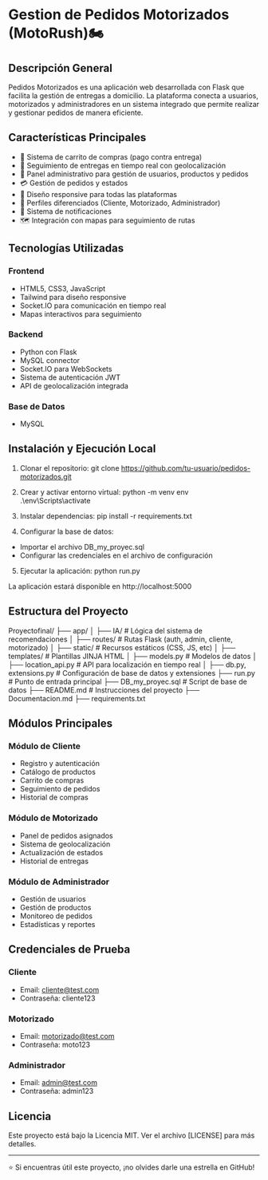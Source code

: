# Gestion de Pedidos Motorizados (MotoRush)🏍️

## Descripción General
Pedidos Motorizados es una aplicación web desarrollada con Flask que facilita la gestión de entregas a domicilio. La plataforma conecta a usuarios, motorizados y administradores en un sistema integrado que permite realizar y gestionar pedidos de manera eficiente.

## Características Principales
- 🛒 Sistema de carrito de compras (pago contra entrega)
- 📍 Seguimiento de entregas en tiempo real con geolocalización
- 🚀 Panel administrativo para gestión de usuarios, productos y pedidos
- 💳 Gestión de pedidos y estados
- 📱 Diseño responsive para todas las plataformas
- 👤 Perfiles diferenciados (Cliente, Motorizado, Administrador)
- 🔔 Sistema de notificaciones
- 🗺️ Integración con mapas para seguimiento de rutas

## Tecnologías Utilizadas

### Frontend
- HTML5, CSS3, JavaScript
- Tailwind para diseño responsive
- Socket.IO para comunicación en tiempo real
- Mapas interactivos para seguimiento

### Backend
- Python con Flask
- MySQL connector
- Socket.IO para WebSockets
- Sistema de autenticación JWT
- API de geolocalización integrada

### Base de Datos
- MySQL

## Instalación y Ejecución Local

1. Clonar el repositorio:
git clone https://github.com/tu-usuario/pedidos-motorizados.git

2. Crear y activar entorno virtual:
python -m venv env
.\env\Scripts\activate

3. Instalar dependencias:
pip install -r requirements.txt

4. Configurar la base de datos:
- Importar el archivo DB_my_proyec.sql
- Configurar las credenciales en el archivo de configuración

5. Ejecutar la aplicación:
python run.py

La aplicación estará disponible en http://localhost:5000

## Estructura del Proyecto
Proyectofinal/
├── app/
│ ├── IA/ # Lógica del sistema de recomendaciones
│ ├── routes/ # Rutas Flask (auth, admin, cliente, motorizado)
│ ├── static/ # Recursos estáticos (CSS, JS, etc)
│ ├── templates/ # Plantillas JINJA HTML
│ ├── models.py # Modelos de datos
│ ├── location_api.py # API para localización en tiempo real
│ ├── db.py, extensions.py # Configuración de base de datos y extensiones
├── run.py # Punto de entrada principal
├── DB_my_proyec.sql # Script de base de datos
├── README.md # Instrucciones del proyecto
├── Documentacion.md
├── requirements.txt

## Módulos Principales

### Módulo de Cliente
- Registro y autenticación
- Catálogo de productos
- Carrito de compras
- Seguimiento de pedidos
- Historial de compras

### Módulo de Motorizado
- Panel de pedidos asignados
- Sistema de geolocalización
- Actualización de estados
- Historial de entregas

### Módulo de Administrador
- Gestión de usuarios
- Gestión de productos
- Monitoreo de pedidos
- Estadísticas y reportes

## Credenciales de Prueba

### Cliente
- Email: cliente@test.com
- Contraseña: cliente123

### Motorizado
- Email: motorizado@test.com
- Contraseña: moto123

### Administrador
- Email: admin@test.com
- Contraseña: admin123

## Licencia
Este proyecto está bajo la Licencia MIT. Ver el archivo [LICENSE] para más detalles.

---
⭐ Si encuentras útil este proyecto, ¡no olvides darle una estrella en GitHub!
